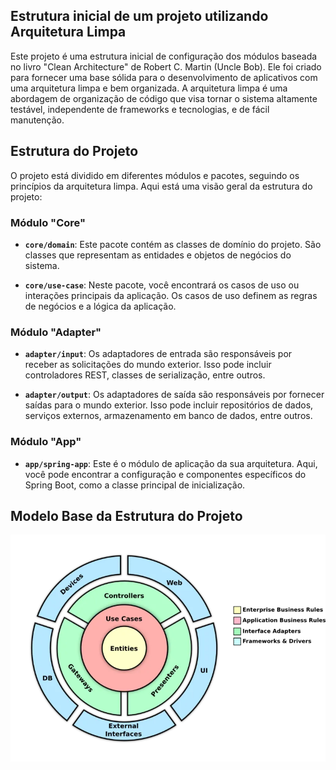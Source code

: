 ## Estrutura inicial de um projeto utilizando Arquitetura Limpa

Este projeto é uma estrutura inicial de configuração dos módulos baseada no livro "Clean Architecture" de Robert C. Martin (Uncle Bob). Ele foi criado para fornecer uma base sólida para o desenvolvimento de aplicativos com uma arquitetura limpa e bem organizada. A arquitetura limpa é uma abordagem de organização de código que visa tornar o sistema altamente testável, independente de frameworks e tecnologias, e de fácil manutenção.

## Estrutura do Projeto

O projeto está dividido em diferentes módulos e pacotes, seguindo os princípios da arquitetura limpa. Aqui está uma visão geral da estrutura do projeto:

### Módulo "Core"

- **`core/domain`**: Este pacote contém as classes de domínio do projeto. São classes que representam as entidades e objetos de negócios do sistema.

- **`core/use-case`**: Neste pacote, você encontrará os casos de uso ou interações principais da aplicação. Os casos de uso definem as regras de negócios e a lógica da aplicação.

### Módulo "Adapter"

- **`adapter/input`**: Os adaptadores de entrada são responsáveis por receber as solicitações do mundo exterior. Isso pode incluir controladores REST, classes de serialização, entre outros.

- **`adapter/output`**: Os adaptadores de saída são responsáveis por fornecer saídas para o mundo exterior. Isso pode incluir repositórios de dados, serviços externos, armazenamento em banco de dados, entre outros.

### Módulo "App"

- **`app/spring-app`**: Este é o módulo de aplicação da sua arquitetura. Aqui, você pode encontrar a configuração e componentes específicos do Spring Boot, como a classe principal de inicialização.


## Modelo Base da Estrutura do Projeto

<p align="center">
  <img align="center" alt="" src="https://raw.githubusercontent.com/RodrigoAntonioCruz/assets/main/clear.png" />
</p>